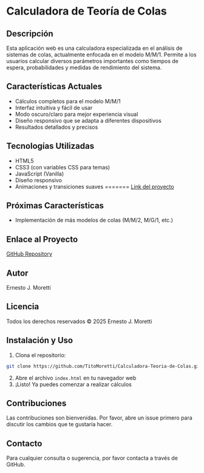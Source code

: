 # Calculadora de Teoría de Colas

## Descripción
Esta aplicación web es una calculadora especializada en el análisis de sistemas de colas, actualmente enfocada en el modelo M/M/1. Permite a los usuarios calcular diversos parámetros importantes como tiempos de espera, probabilidades y medidas de rendimiento del sistema.

## Características Actuales
- Cálculos completos para el modelo M/M/1
- Interfaz intuitiva y fácil de usar
- Modo oscuro/claro para mejor experiencia visual
- Diseño responsivo que se adapta a diferentes dispositivos
- Resultados detallados y precisos

## Tecnologías Utilizadas
- HTML5
- CSS3 (con variables CSS para temas)
- JavaScript (Vanilla)
- Diseño responsivo
- Animaciones y transiciones suaves
=======
 <a href="https://titomoretti.github.io/Calculadora-Teoria-de-Colas/">Link del proyecto</a>

## Próximas Características
- Implementación de más modelos de colas (M/M/2, M/G/1, etc.)

## Enlace al Proyecto
[GitHub Repository](https://github.com/TitoMoretti/Calculadora-Teoria-de-Colas)

## Autor
Ernesto J. Moretti

## Licencia
Todos los derechos reservados © 2025 Ernesto J. Moretti

## Instalación y Uso
1. Clona el repositorio:
```bash
git clone https://github.com/TitoMoretti/Calculadora-Teoria-de-Colas.git
```
2. Abre el archivo `index.html` en tu navegador web
3. ¡Listo! Ya puedes comenzar a realizar cálculos

## Contribuciones
Las contribuciones son bienvenidas. Por favor, abre un issue primero para discutir los cambios que te gustaría hacer.

## Contacto
Para cualquier consulta o sugerencia, por favor contacta a través de GitHub.
